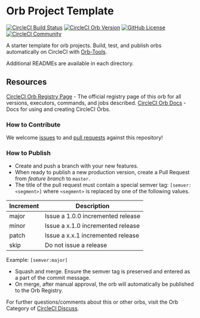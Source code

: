 # Orb Project Template

[![CircleCI Build Status](https://circleci.com/gh/emulator-wtf/run-tests-orb.svg?style=shield "CircleCI Build Status")](https://circleci.com/gh/emulator-wtf/run-tests-orb) [![CircleCI Orb Version](https://badges.circleci.com/orbs/emulator-wtf/run-tests.svg)](https://circleci.com/orbs/registry/orb/emulator-wtf/run-tests) [![GitHub License](https://img.shields.io/badge/license-MIT-lightgrey.svg)](https://raw.githubusercontent.com/emulator-wtf/run-tests-orb/master/LICENSE) [![CircleCI Community](https://img.shields.io/badge/community-CircleCI%20Discuss-343434.svg)](https://discuss.circleci.com/c/ecosystem/orbs)



A starter template for orb projects. Build, test, and publish orbs automatically on CircleCI with [Orb-Tools](https://circleci.com/orbs/registry/orb/circleci/orb-tools).

Additional READMEs are available in each directory.



## Resources

[CircleCI Orb Registry Page](https://circleci.com/orbs/registry/orb/emulator-wtf/run-tests) - The official registry page of this orb for all versions, executors, commands, and jobs described.
[CircleCI Orb Docs](https://circleci.com/docs/2.0/orb-intro/#section=configuration) - Docs for using and creating CircleCI Orbs.

### How to Contribute

We welcome [issues](https://github.com/emulator-wtf/run-tests-orb/issues) to and [pull requests](https://github.com/emulator-wtf/run-tests-orb/pulls) against this repository!

### How to Publish
* Create and push a branch with your new features.
* When ready to publish a new production version, create a Pull Request from _feature branch_ to `master`.
* The title of the pull request must contain a special semver tag: `[semver:<segment>]` where `<segment>` is replaced by one of the following values.

| Increment | Description|
| ----------| -----------|
| major     | Issue a 1.0.0 incremented release|
| minor     | Issue a x.1.0 incremented release|
| patch     | Issue a x.x.1 incremented release|
| skip      | Do not issue a release|

Example: `[semver:major]`

* Squash and merge. Ensure the semver tag is preserved and entered as a part of the commit message.
* On merge, after manual approval, the orb will automatically be published to the Orb Registry.


For further questions/comments about this or other orbs, visit the Orb Category of [CircleCI Discuss](https://discuss.circleci.com/c/orbs).

